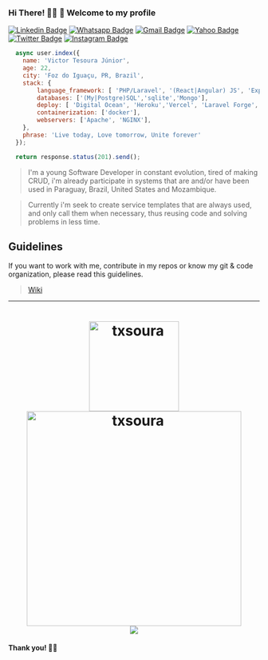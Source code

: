 ### Hi There! 👋🏾 🚀 Welcome to my profile

[![Linkedin Badge](https://img.shields.io/badge/-LinkedIn-blue?style=flat-square&logo=Linkedin&logoColor=white&link=https://www.linkedin.com/in/txsoura/)](https://www.linkedin.com/in/txsoura/)
[![Whatsapp Badge](https://img.shields.io/badge/-WhatsApp-green?style=flat-square&logo=Whatsapp&logoColor=white&link=http://wa.me/5545984289149)](http://wa.me/5545984289149)
[![Gmail Badge](https://img.shields.io/badge/-Gmail-c14438?style=flat-square&logo=Gmail&logoColor=white&link=mailto:txsoura@gmail.com)](mailto:txsoura@gmail.com)
[![Yahoo Badge](https://img.shields.io/badge/-Yahoo-purple?style=flat-square&logo=minutemailer&logoColor=white&link=mailto:txsoura@yahoo.com)](mailto:txsoura@yahoo.com)
[![Twitter Badge](https://img.shields.io/badge/-Twitter-blue?style=flat-square&logo=twitter&logoColor=white&link=https://twitter.com/txsoura)](https://twitter.com/txsoura)
[![Instagram Badge](https://img.shields.io/badge/-Instagram-C13584?style=flat-square&logo=instagram&logoColor=white&link=https://www.instagram.com/txsoura)](https://www.instagram.com/txsoura)

```javascript
  async user.index({
    name: 'Victor Tesoura Júnior',
    age: 22,
    city: 'Foz do Iguaçu, PR, Brazil',
    stack: {
        language_framework: [ 'PHP/Laravel', '(React|Angular) JS', 'Express JS','Java/Spring', 'C/Arduino'],
        databases: ['(My|Postgre)SQL','sqlite','Mongo'],
        deploy: [ 'Digital Ocean', 'Heroku','Vercel', 'Laravel Forge','Netlify'],
        containerization: ['docker'],
        webservers: ['Apache', 'NGINX'],
    },
    phrase: 'Live today, Love tomorrow, Unite forever'
  });

  return response.status(201).send();
```

> I'm a young Software Developer in constant evolution, tired of making CRUD, i'm already participate in systems that are and/or have been used in Paraguay, Brazil, United States and Mozambique.

> Currently i'm seek to create service templates that are always used, and only call them when necessary, thus reusing code and solving problems in less time.

## Guidelines

If you want to work with me, contribute in my repos or know my git & code organization, please read this guidelines. 

> [Wiki](https://github.com/txsoura/txsoura/wiki)

<hr>
<h1 align="center">
  <img height="180em" src="https://github-readme-streak-stats.herokuapp.com/?user=txsoura&theme=dark" alt="txsoura" />
  <br/>
  <img alt="txsoura" src="https://github-readme-stats.codestackr.vercel.app/api?username=txsoura&show_icons=true&hide_border=true&theme=dark" width="430px" />
  <br/>
  <img src="https://github-readme-stats.vercel.app/api/top-langs/?username=txsoura&layout=compact&bg_color=ffffff&text_color=333333">
</h1>

#### Thank you! 🌴🍹
